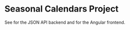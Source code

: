 # Seasonal Calendars Project

See <seasonal-calendar-api> for the JSON API backend and <seasonal-calendar-ui> for the Angular frontend.
